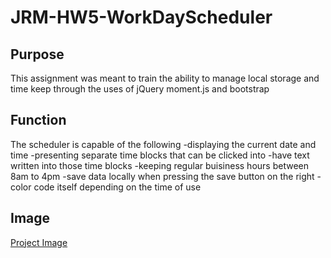 # JRM-HW5-WorkDayScheduler

## Purpose
This assignment was meant to train the ability to manage local storage and time keep through the uses of jQuery moment.js and bootstrap

## Function
The scheduler is capable of the following
-displaying the current date and time
-presenting separate time blocks that can be clicked into
-have text written into those time blocks
-keeping regular buisiness hours between 8am to 4pm
-save data locally when pressing the save button on the right
-color code itself depending on the time of use


## Image
[Project Image](https://github.com/josephmartin721/JRM-HW5-WorkDayScheduler/blob/main/Assets/SchedulerExample.jpg)